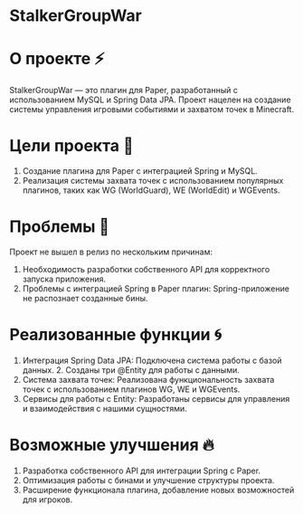 # StalkerGroupWar  
# О проекте ⚡
StalkerGroupWar — это плагин для Paper, разработанный с использованием MySQL и Spring Data JPA.
Проект нацелен на создание системы управления игровыми событиями и захватом точек в Minecraft.

# Цели проекта 🌊
1. Создание плагина для Paper с интеграцией Spring и MySQL.
2. Реализация системы захвата точек с использованием популярных плагинов, таких как WG (WorldGuard), WE (WorldEdit) и WGEvents.

# Проблемы 🌠
Проект не вышел в релиз по нескольким причинам:
1. Необходимость разработки собственного API для корректного запуска приложения.
2. Проблемы с интеграцией Spring в Paper плагин: Spring-приложение не распознает созданные бины.

# Реализованные функции 🌀
1. Интеграция Spring Data JPA:
   Подключена система работы с базой данных. 2. Созданы три @Entity для работы с данными.
2. Система захвата точек:
   Реализована функциональность захвата точек с использованием плагинов WG, WE и WGEvents.
3. Сервисы для работы с Entity:
   Разработаны сервисы для управления и взаимодействия с нашими сущностями.

# Возможные улучшения 🔥
1. Разработка собственного API для интеграции Spring с Paper.
2. Оптимизация работы с бинами и улучшение структуры проекта.
3. Расширение функционала плагина, добавление новых возможностей для игроков.
